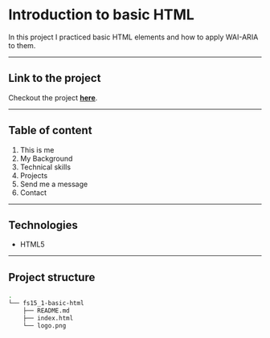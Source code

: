 # Introduction to basic HTML

In this project I practiced basic HTML elements and how to apply WAI-ARIA to them.

---

## Link to the project

Checkout the project **[here](https://maritaifemeni.github.io/Front_End/)**.

---

## Table of content

1. This is me
2. My Background
3. Technical skills
4. Projects
5. Send me a message
6. Contact

---
## Technologies

- HTML5

---
## Project structure

```	bash
.
└── fs15_1-basic-html
    ├── README.md
    ├── index.html
    └── logo.png

